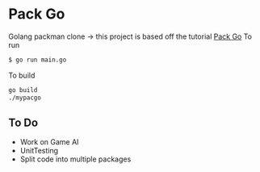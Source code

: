 # Pack Go

Golang packman clone -> this project is based off the tutorial  [Pack Go](https://github.com/danicat/pacgo)
To run
```sh
$ go run main.go
```

To build
```sh
go build
./mypacgo
```

## To Do

- Work on Game AI
- UnitTesting
- Split code into multiple packages